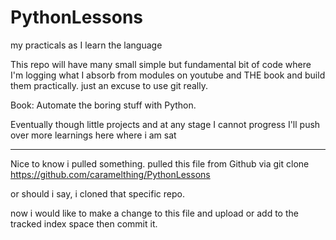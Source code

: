 # PythonLessons
my practicals as I learn the language

This repo will have many small simple but fundamental bit of code where I'm logging what I absorb from modules on youtube and THE book and build them practically.
just an excuse to use git really.

Book: Automate the boring stuff with Python.

Eventually though little projects and at any stage I cannot progress I'll push over more learnings here where i am sat

****************

Nice to know i pulled something. pulled this file from Github
via git clone https://github.com/caramelthing/PythonLessons

or should i say, i cloned that specific repo.

now i would like to make a change to this file and upload or add to the tracked index space then commit it.
